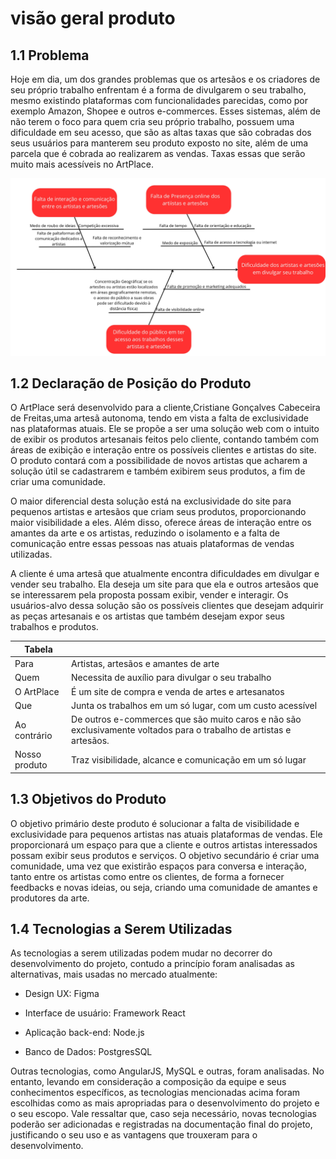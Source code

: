# visão geral produto

## 1.1 Problema

Hoje em dia, um dos grandes problemas que os artesãos e os criadores de seu próprio trabalho enfrentam é a forma de divulgarem o seu trabalho, mesmo existindo plataformas com funcionalidades parecidas, como por exemplo Amazon, Shopee e outros e-commerces. Esses sistemas, além de não terem o foco para quem cria seu próprio trabalho, possuem uma dificuldade em seu acesso, que são as altas taxas que são cobradas dos seus usuários para manterem seu produto exposto no site, além de uma parcela que é cobrada ao realizarem as vendas. Taxas essas que serão muito mais acessíveis no ArtPlace.

![Image title](assets/Ishikawaa.jpg)

## 1.2 Declaração de Posição do Produto

O ArtPlace será desenvolvido para a cliente,Cristiane Gonçalves Cabeceira de Freitas,uma artesã  autonoma, tendo em vista a falta de exclusividade nas plataformas atuais. Ele se propõe a ser uma solução web com o intuito de exibir os produtos artesanais feitos pelo cliente, contando também com áreas de exibição e interação entre os possíveis clientes e artistas do site. O produto contará com a possibilidade de novos artistas que acharem a solução útil se cadastrarem e também exibirem seus produtos, a fim de criar uma comunidade.

 O maior diferencial desta solução está na exclusividade do site para pequenos artistas e artesãos que criam seus produtos, proporcionando maior visibilidade a eles. Além disso, oferece áreas de interação entre os amantes da arte e os artistas, reduzindo o isolamento e a falta de comunicação entre essas pessoas nas atuais plataformas de vendas utilizadas. 

A cliente é uma artesã que atualmente encontra dificuldades em divulgar e vender seu trabalho. Ela deseja um site para que ela e outros artesãos que se interessarem pela proposta possam exibir, vender e interagir. Os usuários-alvo dessa solução são os possíveis clientes que desejam adquirir as peças artesanais e os artistas que também desejam expor seus trabalhos e produtos.


|   Tabela    |                                                      |
|--------------------|---------------------------------------------------------------|
| Para | Artistas, artesãos e amantes de arte   | 
| Quem |Necessita de auxílio para divulgar o seu trabalho       | 
| O ArtPlace | É um site de compra e venda de artes e artesanatos     |  
| Que | Junta os trabalhos em um só lugar, com um custo acessível |   
| Ao contrário | De outros e-commerces que são muito caros e não são exclusivamente voltados para o trabalho de artistas e artesãos.     | 
| Nosso produto |Traz visibilidade, alcance e comunicação em um só lugar    | 

## 1.3 Objetivos do Produto

O objetivo primário deste produto é solucionar a falta de visibilidade e exclusividade para pequenos artistas nas atuais plataformas de vendas. Ele proporcionará um espaço para que a cliente e outros artistas interessados possam exibir seus produtos e serviços. O objetivo secundário é criar uma comunidade, uma vez que existirão espaços para conversa e interação, tanto entre os artistas como entre os clientes, de forma a fornecer feedbacks e novas ideias, ou seja, criando uma comunidade de amantes e produtores da arte.

## 1.4 Tecnologias a Serem Utilizadas

As tecnologias a serem utilizadas podem mudar no decorrer do desenvolvimento do projeto, contudo a princípio foram analisadas as alternativas, mais usadas no mercado atualmente: 

- Design UX: Figma 

- Interface de usuário: Framework React

- Aplicação back-end: Node.js

- Banco de Dados: PostgresSQL

Outras tecnologias, como AngularJS, MySQL e outras, foram analisadas. No entanto, levando em consideração a composição da equipe e seus conhecimentos específicos, as tecnologias mencionadas acima foram escolhidas como as mais apropriadas para o desenvolvimento do projeto e o seu escopo. Vale ressaltar que, caso seja necessário, novas tecnologias poderão ser adicionadas e registradas na documentação final do projeto, justificando o seu uso e as vantagens que trouxeram para o desenvolvimento.
